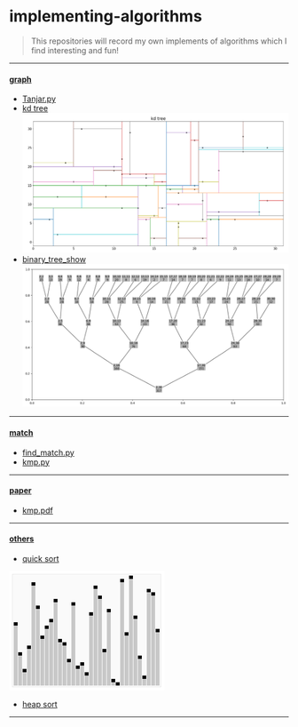 # implementing-algorithms
> This repositories will record my own implements of algorithms which I find interesting and fun!

--------------------------------------------------

#### [graph](https://github.com/lturing/implementing-algorithms/tree/master/graph)
- [Tanjar.py](https://github.com/lturing/implementing-algorithms/tree/master/graph/Tanjar.py)
- [kd tree](https://github.com/lturing/implementing-algorithms/tree/master/graph/kd_tree.py)
![](https://raw.githubusercontent.com/lturing/implementing-algorithms/master/photos/kd_tree_1.png)
- [binary_tree_show](https://github.com/lturing/implementing-algorithms/blob/master/graph/plot_binary_tree.py)
![](https://raw.githubusercontent.com/lturing/implementing-algorithms/master/photos/binary_tree.png)

---------------

#### [match](https://github.com/lturing/implementing-algorithms/tree/master/match)
- [find_match.py](https://github.com/lturing/implementing-algorithms/tree/master/match/find_match.py)
- [kmp.py](https://github.com/lturing/implementing-algorithms/tree/master/match/kmp.py)

-------------

#### [paper](https://github.com/lturing/implementing-algorithms/tree/master/paper)
- [kmp.pdf](https://github.com/lturing/implementing-algorithms/tree/master/paper/kmp.pdf)

-------------------

#### [others](https://github.com/lturing/implementing-algorithms/tree/master/others)
- [quick sort](https://github.com/lturing/implementing-algorithms/tree/master/others/quick_sort.py)

![](https://raw.githubusercontent.com/lturing/implementing-algorithms/master/photos/Sorting_quicksort_anim.gif)

- [heap sort](https://github.com/lturing/implementing-algorithms/tree/master/others/heapsort.py)

---------------------



